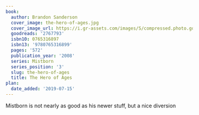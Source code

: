 ```yaml
---
book:
  author: Brandon Sanderson
  cover_image: the-hero-of-ages.jpg
  cover_image_url: https://i.gr-assets.com/images/S/compressed.photo.goodreads.com/books/1480717763l/2767793._SX98_.jpg
  goodreads: '2767793'
  isbn10: 0765316897
  isbn13: '9780765316899'
  pages: '572'
  publication_year: '2008'
  series: Mistborn
  series_position: '3'
  slug: the-hero-of-ages
  title: The Hero of Ages
plan:
  date_added: '2019-07-15'
---
```


Mistborn is not nearly as good as his newer stuff, but a nice diversion
